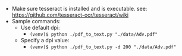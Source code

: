 - Make sure tesseract is installed and is executable. see: https://github.com/tesseract-ocr/tesseract/wiki
- Sample commands:
    - Use default dpi:
        - `(venv)$ python ./pdf_to_text.py "./data/Adv.pdf"`
    - Specify a dpi value:
        - `(venv)$ python ./pdf_to_text.py -d 200 "./data/Adv.pdf"`